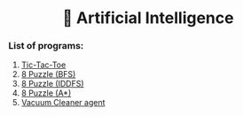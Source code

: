<div align="center">
  <h1>🤖 Artificial Intelligence</h1>
</div>

### List of programs:

<div>
  <ol>
    <li><a href="https://github.com/vineethbv/3rd-year-labs/tree/main/AI/TicTacToe">Tic-Tac-Toe</a></li>
    <li><a href="https://github.com/vineethbv/3rd-year-labs/tree/main/AI/BFS_8Puzzle">8 Puzzle (BFS)</a></li>
    <li><a href="https://github.com/vineethbv/3rd-year-labs/tree/main/AI/IDDFS_8Puzzle">8 Puzzle (IDDFS)</a></li>
    <li><a href="https://github.com/vineethbv/3rd-year-labs/tree/main/AI/A*_8Puzzle">8 Puzzle (A*)</a></li>
    <li><a href="https://github.com/vinsdragonis/3rd-year-labs/tree/main/AI/Vacuum%20Cleaner">Vacuum Cleaner agent</a></li>
  </ol>
</div>
